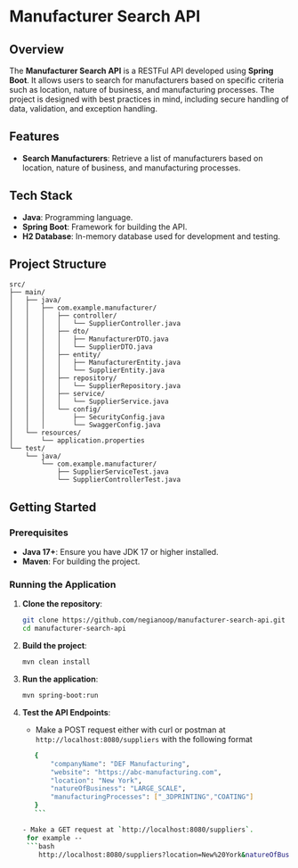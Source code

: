 # Manufacturer Search API

## Overview

The **Manufacturer Search API** is a RESTFul API developed using **Spring Boot**. It allows users to search for manufacturers based on specific criteria such as location, nature of business, and manufacturing processes. The project is designed with best practices in mind, including secure handling of data, validation, and exception handling.

## Features

- **Search Manufacturers**: Retrieve a list of manufacturers based on location, nature of business, and manufacturing processes.

## Tech Stack

- **Java**: Programming language.
- **Spring Boot**: Framework for building the API.
- **H2 Database**: In-memory database used for development and testing.


## Project Structure

```plaintext
src/
├── main/
│   ├── java/
│   │   ├── com.example.manufacturer/
│   │   │   ├── controller/
│   │   │   │   └── SupplierController.java
│   │   │   ├── dto/
│   │   │   │   ├── ManufacturerDTO.java
│   │   │   │   └── SupplierDTO.java
│   │   │   ├── entity/
│   │   │   │   ├── ManufacturerEntity.java
│   │   │   │   └── SupplierEntity.java
│   │   │   ├── repository/
│   │   │   │   └── SupplierRepository.java
│   │   │   ├── service/
│   │   │   │   └── SupplierService.java
│   │   │   └── config/
│   │   │       ├── SecurityConfig.java
│   │   │       └── SwaggerConfig.java
│   └── resources/
│       └── application.properties
└── test/
    └── java/
        └── com.example.manufacturer/
            ├── SupplierServiceTest.java
            └── SupplierControllerTest.java
```

## Getting Started

### Prerequisites

- **Java 17+**: Ensure you have JDK 17 or higher installed.
- **Maven**: For building the project.

### Running the Application

1. **Clone the repository**:
    ```bash
    git clone https://github.com/negianoop/manufacturer-search-api.git
    cd manufacturer-search-api
    ```

2. **Build the project**:
    ```bash
    mvn clean install
    ```

3. **Run the application**:
    ```bash
    mvn spring-boot:run
    ```

4. **Test the API Endpoints**:
    - Make a POST request either with curl or postman at `http://localhost:8080/suppliers` 
     with the following format 
     ```bash
        {
            "companyName": "DEF Manufacturing",
            "website": "https://abc-manufacturing.com",
            "location": "New York",
            "natureOfBusiness": "LARGE_SCALE",
            "manufacturingProcesses": ["_3DPRINTING","COATING"]
        }
        ```

    - Make a GET request at `http://localhost:8080/suppliers`. 
      for example --
      ```bash 
         http://localhost:8080/suppliers?location=New%20York&natureOfBusiness=LARGE_SCALE&manufacturingProcesses=COATING, _3DPRINTING&limit=10
      ```